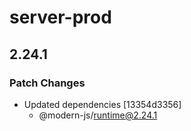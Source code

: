 # server-prod

## 2.24.1

### Patch Changes

- Updated dependencies [13354d3356]
  - @modern-js/runtime@2.24.1
